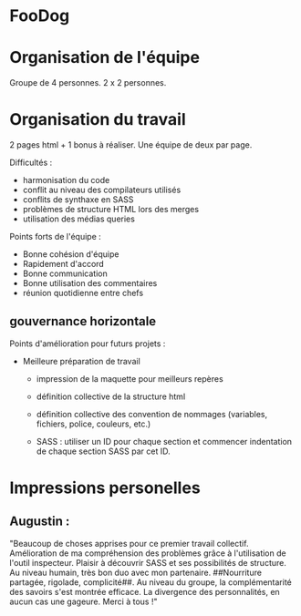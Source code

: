 # FooDog

# Organisation de l'équipe

Groupe de 4 personnes. 
2 x 2 personnes. 

# Organisation du travail
2 pages html + 1 bonus à réaliser. 
Une équipe de deux par page. 

Difficultés : 

- harmonisation du code
- conflit au niveau des compilateurs utilisés
- conflits de synthaxe en SASS
- problèmes de structure HTML lors des merges
- utilisation des médias queries


Points forts de l'équipe : 

- Bonne cohésion d'équipe
- Rapidement d'accord
- Bonne communication
- Bonne utilisation des commentaires
- réunion quotidienne entre chefs
## gouvernance horizontale


Points d'amélioration pour futurs projets : 

- Meilleure préparation de travail
	- impression de la maquette pour meilleurs repères
	- définition collective de la structure html
	- définition collective des convention de nommages (variables, fichiers, police, couleurs, etc.)
	
	- SASS : utiliser un ID pour chaque section et commencer indentation de chaque section SASS par cet ID. 


# Impressions personelles

## Augustin :

"Beaucoup de choses apprises pour ce premier travail collectif. Amélioration de ma compréhension des problèmes grâce à l'utilisation de l'outil inspecteur. Plaisir à découvrir SASS et ses possibilités de structure. Au niveau humain, très bon duo avec mon partenaire. ##Nourriture partagée, rigolade, complicité##. Au niveau du groupe, la complémentarité des savoirs s'est montrée efficace. La divergence des personnalités, en aucun cas une gageure. Merci à tous !"


